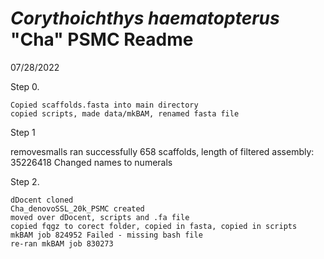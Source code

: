 # <i>Corythoichthys haematopterus</i> "Cha" PSMC Readme

07/28/2022

  Step 0. 
  
    Copied scaffolds.fasta into main directory
    copied scripts, made data/mkBAM, renamed fasta file
    
  Step 1
  
   removesmalls ran successfully
   658 scaffolds, length of filtered assembly: 35226418
   Changed names to numerals
   
  Step 2.

    dDocent cloned
    Cha_denovoSSL_20k_PSMC created
    moved over dDocent, scripts and .fa file
    copied fqgz to corect folder, copied in fasta, copied in scripts
    mkBAM job 824952 Failed - missing bash file
    re-ran mkBAM job 830273

